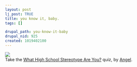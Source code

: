 ```yaml
--- 
layout: post
lj_post: TRUE
title: you know it, baby.
tags: []

drupal_path: you-know-it-baby
drupal_nid: 925
created: 1019402100
---
```

<a href="http://www.mutedfaith.com/quiz/q1.htm" target="new">
<img src="http://www.mutedfaith.com/images/geek.jpg">
</a><br>
Take the <a href="http://www.mutedfaith.com/quiz/q1.htm" target="new">What High School
Stereotype Are You?</a> quiz, by <a href="http://www.livejournal.com/users/labile">Angel</a>.
